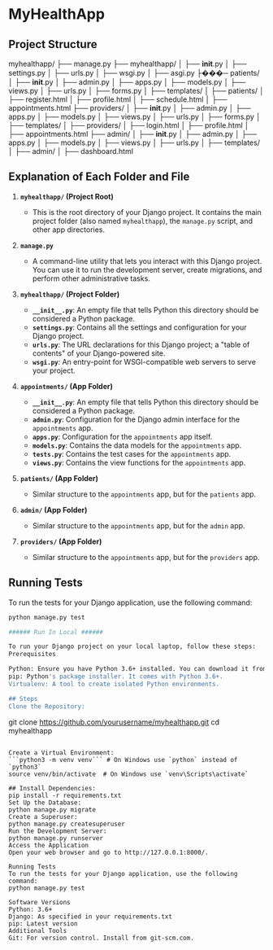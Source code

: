 # MyHealthApp

## Project Structure

myhealthapp/
├── manage.py
├── myhealthapp/
│   ├── __init__.py
│   ├── settings.py
│   ├── urls.py
│   ├── wsgi.py
│   ├── asgi.py
├���─ patients/
│   ├── __init__.py
│   ├── admin.py
│   ├── apps.py
│   ├── models.py
│   ├── views.py
│   ├── urls.py
│   ├── forms.py
│   ├── templates/
│       ├── patients/
│           ├── register.html
│           ├── profile.html
│           ├── schedule.html
│           ├── appointments.html
├── providers/
│   ├── __init__.py
│   ├── admin.py
│   ├── apps.py
│   ├── models.py
│   ├── views.py
│   ├── urls.py
│   ├── forms.py
│   ├── templates/
│       ├── providers/
│           ├── login.html
│           ├── profile.html
│           ├── appointments.html
├── admin/
│   ├── __init__.py
│   ├── admin.py
│   ├── apps.py
│   ├── models.py
│   ├── views.py
│   ├── urls.py
│   ├── templates/
│       ├── admin/
│           ├── dashboard.html

## Explanation of Each Folder and File

1. **`myhealthapp/` (Project Root)**
    - This is the root directory of your Django project. It contains the main project folder (also named `myhealthapp`), the `manage.py` script, and other app directories.

2. **`manage.py`**
    - A command-line utility that lets you interact with this Django project. You can use it to run the development server, create migrations, and perform other administrative tasks.

3. **`myhealthapp/` (Project Folder)**
    - **`__init__.py`**: An empty file that tells Python this directory should be considered a Python package.
    - **`settings.py`**: Contains all the settings and configuration for your Django project.
    - **`urls.py`**: The URL declarations for this Django project; a "table of contents" of your Django-powered site.
    - **`wsgi.py`**: An entry-point for WSGI-compatible web servers to serve your project.

4. **`appointments/` (App Folder)**
    - **`__init__.py`**: An empty file that tells Python this directory should be considered a Python package.
    - **`admin.py`**: Configuration for the Django admin interface for the `appointments` app.
    - **`apps.py`**: Configuration for the `appointments` app itself.
    - **`models.py`**: Contains the data models for the `appointments` app.
    - **`tests.py`**: Contains the test cases for the `appointments` app.
    - **`views.py`**: Contains the view functions for the `appointments` app.

5. **`patients/` (App Folder)**
    - Similar structure to the `appointments` app, but for the `patients` app.

6. **`admin/` (App Folder)**
    - Similar structure to the `appointments` app, but for the `admin` app.

7. **`providers/` (App Folder)**
    - Similar structure to the `appointments` app, but for the `providers` app.

## Running Tests

To run the tests for your Django application, use the following command:

```sh
python manage.py test

###### Run In Local ######

To run your Django project on your local laptop, follow these steps:
Prerequisites

Python: Ensure you have Python 3.6+ installed. You can download it from python.org.
pip: Python's package installer. It comes with Python 3.6+.
Virtualenv: A tool to create isolated Python environments.

## Steps
Clone the Repository:
```
git clone https://github.com/yourusername/myhealthapp.git
cd myhealthapp
```

Create a Virtual Environment:
```python3 -m venv venv``` # On Windows use `python` instead of `python3`
source venv/bin/activate  # On Windows use `venv\Scripts\activate`

## Install Dependencies:
pip install -r requirements.txt
Set Up the Database:
python manage.py migrate
Create a Superuser:
python manage.py createsuperuser
Run the Development Server:
python manage.py runserver
Access the Application
Open your web browser and go to http://127.0.0.1:8000/.

Running Tests
To run the tests for your Django application, use the following command:
python manage.py test

Software Versions
Python: 3.6+
Django: As specified in your requirements.txt
pip: Latest version
Additional Tools
Git: For version control. Install from git-scm.com.
